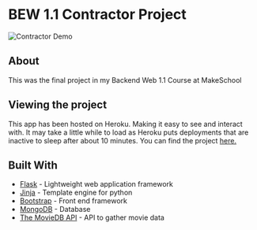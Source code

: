 # BEW 1.1 Contractor Project
![Contractor Demo](contractor.gif)

## About
This was the final project in my Backend Web 1.1 Course at MakeSchool

## Viewing the project
This app has been hosted on Heroku. Making it easy to see and interact with.
It may take a little while to load as Heroku puts deployments that are inactive to sleep after about 10 minutes.
You can find the project [here.](https://contractor-awb72.herokuapp.com/)

## Built With

* [Flask](https://palletsprojects.com/p/flask/) - Lightweight web application framework
* [Jinja](https://palletsprojects.com/p/jinja/) - Template engine for python
* [Bootstrap](https://getbootstrap.com) - Front end framework
* [MongoDB](https://www.mongodb.com/) - Database
* [The MovieDB API](https://www.themoviedb.org/documentation/api) - API to gather movie data
